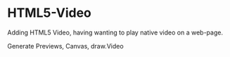 HTML5-Video
===========
Adding HTML5 Video, having wanting to play native video on a web-page.

Generate Previews, Canvas, draw.Video